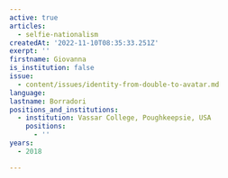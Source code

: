 ```yaml
---
active: true
articles:
  - selfie-nationalism
createdAt: '2022-11-10T08:35:33.251Z'
exerpt: ''
firstname: Giovanna
is_institution: false
issue:
  - content/issues/identity-from-double-to-avatar.md
language:
lastname: Borradori
positions_and_institutions:
  - institution: Vassar College, Poughkeepsie, USA
    positions:
      - ''
years:
  - 2018

---
```

